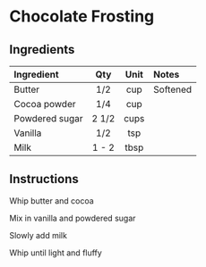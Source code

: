 # Chocolate Frosting

## Ingredients
| Ingredient             | Qty    | Unit     | Notes       |
|:-----------------------|:------:|:--------:|:------------|
| Butter      | 1/2    | cup      |     Softened        |
| Cocoa powder           | 1/4    | cup      |             |
| Powdered sugar         | 2 1/2  | cups     |             |
| Vanilla                | 1/2    | tsp      |             |
| Milk                   | 1 - 2  | tbsp     |             |
                                                           

## Instructions

Whip butter and cocoa

Mix in vanilla and powdered sugar

Slowly add milk

Whip until light and fluffy
